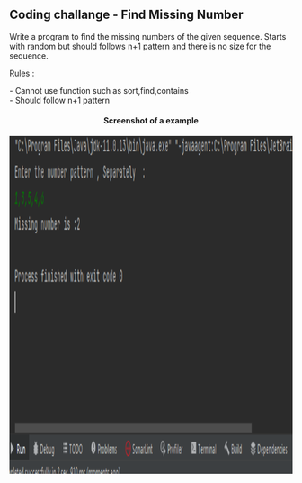 <h2>Coding challange - Find Missing Number </h2>

<P> Write a program to find the missing numbers of the given sequence. Starts with random but should follows n+1 pattern and there is no size for the sequence.</P>

 Rules : 
 <p>
   - Cannot use function such as sort,find,contains <br>
   - Should follow n+1 pattern
 <p>
<h4 align="center">Screenshot of a example</h4>
<!-- image -->
<img src="https://github.com/Randika97/Krish-training/blob/dev1/cch_missing-number/Screenshots/Screenshot%202022-03-07%20183853.png" alt="Screenshots" height="600" width="900">
 
